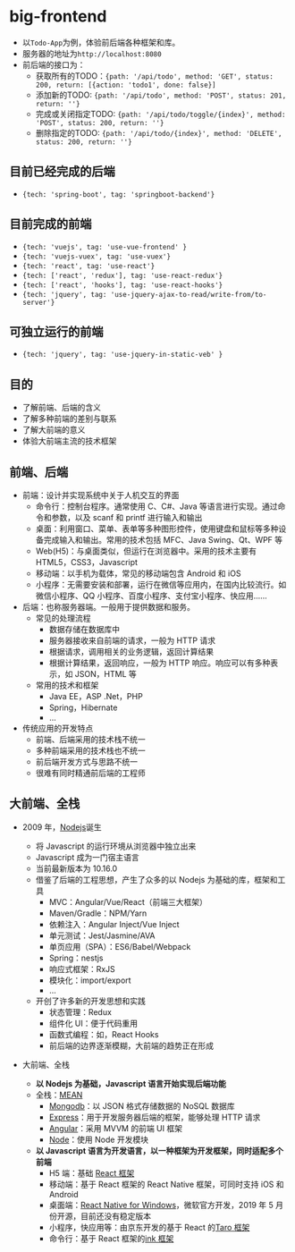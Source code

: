 # big-frontend

* 以`Todo-App`为例，体验前后端各种框架和库。
* 服务器的地址为`http://localhost:8080`
* 前后端的接口为：
  * 获取所有的TODO：`{path: '/api/todo', method: 'GET', status: 200, return: [{action: 'todo1', done: false}]`
  * 添加新的TODO: `{path: '/api/todo', method: 'POST', status: 201, return: ''}`
  * 完成或关闭指定TODO: `{path: '/api/todo/toggle/{index}', method: 'POST', status: 200, return: ''}`
  * 删除指定的TODO: `{path: '/api/todo/{index}', method: 'DELETE', status: 200, return: ''}`

## 目前已经完成的后端
* `{tech: 'spring-boot', tag: 'springboot-backend'}`

## 目前完成的前端
* `{tech: 'vuejs', tag: 'use-vue-frontend' }`
* `{tech: 'vuejs-vuex', tag: 'use-vuex'}`
* `{tech: 'react', tag: 'use-react'} `
* `{tech: ['react', 'redux'], tag: 'use-react-redux'} `
* `{tech: ['react', 'hooks'], tag: 'use-react-hooks'}`
* `{tech: 'jquery', tag: 'use-jquery-ajax-to-read/write-from/to-server'}`

## 可独立运行的前端
* `{tech: 'jquery', tag: 'use-jquery-in-static-veb' }`


## 目的

- 了解前端、后端的含义
- 了解多种前端的差别与联系
- 了解大前端的意义
- 体验大前端主流的技术框架

## 前端、后端

- 前端：设计并实现系统中关于人机交互的界面
  - 命令行：控制台程序。通常使用 C、C#、Java 等语言进行实现。通过命令和参数，以及 scanf 和 printf 进行输入和输出
  - 桌面：利用窗口、菜单、表单等多种图形控件，使用键盘和鼠标等多种设备完成输入和输出。常用的技术包括 MFC、Java Swing、Qt、WPF 等
  - Web(H5)：与桌面类似，但运行在浏览器中。采用的技术主要有 HTML5，CSS3，Javascript
  - 移动端：以手机为载体，常见的移动端包含 Android 和 iOS
  - 小程序：无需要安装和部署，运行在微信等应用内，在国内比较流行。如微信小程序、QQ 小程序、百度小程序、支付宝小程序、快应用......
- 后端：也称服务器端。一般用于提供数据和服务。
  - 常见的处理流程
    - 数据存储在数据库中
    - 服务器接收来自前端的请求，一般为 HTTP 请求
    - 根据请求，调用相关的业务逻辑，返回计算结果
    - 根据计算结果，返回响应，一般为 HTTP 响应。响应可以有多种表示，如 JSON，HTML 等
  - 常用的技术和框架
    - Java EE，ASP .Net，PHP
    - Spring，Hibernate
    - ...
- 传统应用的开发特点
  - 前端、后端采用的技术栈不统一
  - 多种前端采用的技术栈也不统一
  - 前后端开发方式与思路不统一
  - 很难有同时精通前后端的工程师

## 大前端、全栈

- 2009 年，[Nodejs](https://nodejs.org)诞生

  - 将 Javascript 的运行环境从浏览器中独立出来
  - Javascript 成为一门宿主语言
  - 当前最新版本为 10.16.0
  - 借鉴了后端的工程思想，产生了众多的以 Nodejs 为基础的库，框架和工具
    - MVC：Angular/Vue/React（前端三大框架）
    - Maven/Gradle：NPM/Yarn
    - 依赖注入：Angular Inject/Vue Inject
    - 单元测试：Jest/Jasmine/AVA
    - 单页应用（SPA）：ES6/Babel/Webpack
    - Spring：nestjs
    - 响应式框架：RxJS
    - 模块化：import/export
    - ...
  - 开创了许多新的开发思想和实践
    - 状态管理：Redux
    - 组件化 UI：便于代码重用
    - 函数式编程：如，React Hooks
    - 前后端的边界逐渐模糊，大前端的趋势正在形成

- 大前端、全栈
  - **以 Nodejs 为基础，Javascript 语言开始实现后端功能**
  - 全栈：[MEAN](https://meanjs.org/)
    - [Mongodb](https://www.mongodb.com/)：以 JSON 格式存储数据的 NoSQL 数据库
    - [Express](http://expressjs.com/)：用于开发服务器后端的框架，能够处理 HTTP 请求
    - [Angular](https://angular.io/)：采用 MVVM 的前端 UI 框架
    - [Node](https://nodejs.org/en/)：使用 Node 开发模块
  - **以 Javascript 语言为开发语言，以一种框架为开发框架，同时适配多个前端**
    - H5 端：基础 [React 框架](https://reactjs.org)
    - 移动端：基于 React 框架的 React Native 框架，可同时支持 iOS 和 Android
    - 桌面端：[React Native for Windows](https://github.com/Microsoft/react-native-windows)，微软官方开发，2019 年 5 月份开源，目前还没有稳定版本
    - 小程序，快应用等：由京东开发的基于 React 的[Taro 框架](https://github.com/NervJS/taro)
    - 命令行：基于 React 框架的[ink 框架](https://github.com/vadimdemedes/ink)